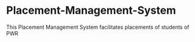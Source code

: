 # Placement-Management-System



This Placement Management System facilitates placements of students of PWR